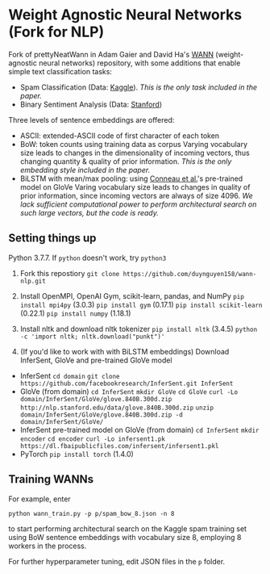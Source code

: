 # Weight Agnostic Neural Networks (Fork for NLP)
Fork of prettyNeatWann in Adam Gaier and David Ha's [WANN](https://github.com/google/brain-tokyo-workshop/tree/master/WANNRelease) (weight-agnostic neural networks) repository, with some additions that enable simple text classification tasks:

- Spam Classification (Data: [Kaggle]([https://www.kaggle.com/uciml/sms-spam-collection-dataset/data#](https://www.kaggle.com/uciml/sms-spam-collection-dataset/data#))). *This is the only task included in the paper.*
- Binary Sentiment Analysis (Data: [Stanford]([https://ai.stanford.edu/~amaas/data/sentiment/](https://ai.stanford.edu/~amaas/data/sentiment/)))

Three levels of sentence embeddings are offered:

- ASCII: extended-ASCII code of first character of each token
- BoW: token counts using training data as corpus 
Varying vocabulary size leads to changes in the dimensionality of incoming vectors, thus changing quantity & quality of prior information. *This is the only embedding style included in the paper.*
- BiLSTM with mean/max pooling: using [Conneau et al.]([https://arxiv.org/pdf/1705.02364.pdf](https://arxiv.org/pdf/1705.02364.pdf))'s pre-trained model on GloVe
Varing vocabulary size leads to changes in quality of prior information, since incoming vectors are always of size 4096. *We lack sufficient computational power to perform architectural search on such large vectors, but the code is ready.*


## Setting things up
Python 3.7.7. If `python` doesn't work, try `python3`
1. Fork this repostiory
`git clone https://github.com/duynguyen158/wann-nlp.git`

2. Install OpenMPI, OpenAI Gym, scikit-learn, pandas, and NumPy
`pip install mpi4py` (3.0.3)
`pip install gym` (0.17.1)
`pip install scikit-learn` (0.22.1) 
`pip install numpy` (1.18.1)

3. Install nltk and download nltk tokenizer
`pip install nltk` (3.4.5)
`python -c 'import nltk; nltk.download("punkt")'`

4. (If you'd like to work with with BiLSTM embeddings) Download InferSent, GloVe and pre-trained GloVe model
* InferSent
`cd domain`
`git clone https://github.com/facebookresearch/InferSent.git InferSent`
* GloVe (from domain)
`cd InferSent`
`mkdir GloVe`
`cd GloVe`
`curl -Lo domain/InferSent/GloVe/glove.840B.300d.zip http://nlp.stanford.edu/data/glove.840B.300d.zip`
`unzip domain/InferSent/GloVe/glove.840B.300d.zip -d domain/InferSent/GloVe/`
* InferSent pre-trained model on GloVe (from domain)
`cd InferSent`
`mkdir encoder`
`cd encoder`
`curl -Lo infersent1.pk https://dl.fbaipublicfiles.com/infersent/infersent1.pkl`
* PyTorch
`pip install torch` (1.4.0)

## Training WANNs
For example, enter
```
python wann_train.py -p p/spam_bow_8.json -n 8
```
to start performing architectural search on the Kaggle spam training set using BoW sentence embeddings with vocabulary size 8, employing 8 workers in the process. 

For further hyperparameter tuning, edit JSON files in the `p` folder.
